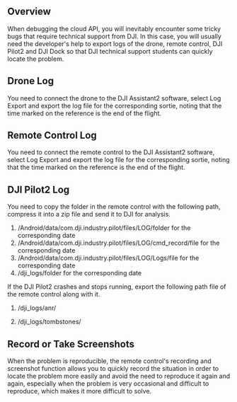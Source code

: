## Overview

When debugging the cloud API, you will inevitably encounter some tricky bugs that require technical support from DJI. In this case, you will usually need the developer's help to export logs of the drone, remote control, DJI Pilot2 and DJI Dock so that DJI technical support students can quickly locate the problem.

## Drone Log

You need to connect the drone to the DJI Assistant2 software, select Log Export and export the log file for the corresponding sortie, noting that the time marked on the reference is the end of the flight.

## Remote Control Log

You need to connect the remote control to the DJI Assistant2 software, select Log Export and export the log file for the corresponding sortie, noting that the time marked on the reference is the end of the flight.

## DJI Pilot2 Log

You need to copy the folder in the remote control with the following path, compress it into a zip file and send it to DJI for analysis.

1. /Android/data/com.dji.industry.pilot/files/LOG/folder for the corresponding date
2. /Android/data/com.dji.industry.pilot/files/LOG/cmd_record/file for the corresponding date
3. /Android/data/com.dji.industry.pilot/files/LOG/Logs/file for the corresponding date
4. /dji_logs/folder for the corresponding date

If the DJI Pilot2 crashes and stops running, export the following path file of the remote control along with it.

1. /dji_logs/anr/

2. /dji_logs/tombstones/

## Record or Take Screenshots

When the problem is reproducible, the remote control's recording and screenshot function allows you to quickly record the situation in order to locate the problem more easily and avoid the need to reproduce it again and again, especially when the problem is very occasional and difficult to reproduce, which makes it more difficult to solve.